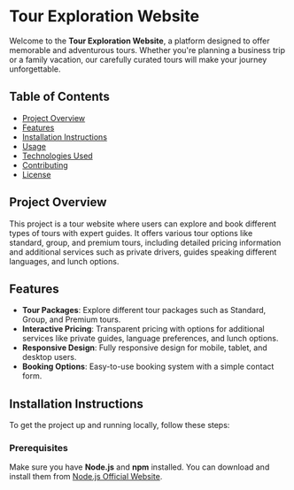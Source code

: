 # Tour Exploration Website

Welcome to the **Tour Exploration Website**, a platform designed to offer memorable and adventurous tours. Whether you're planning a business trip or a family vacation, our carefully curated tours will make your journey unforgettable. 

## Table of Contents
- [Project Overview](#project-overview)
- [Features](#features)
- [Installation Instructions](#installation-instructions)
- [Usage](#usage)
- [Technologies Used](#technologies-used)
- [Contributing](#contributing)
- [License](#license)

## Project Overview

This project is a tour website where users can explore and book different types of tours with expert guides. It offers various tour options like standard, group, and premium tours, including detailed pricing information and additional services such as private drivers, guides speaking different languages, and lunch options.

## Features
- **Tour Packages**: Explore different tour packages such as Standard, Group, and Premium tours.
- **Interactive Pricing**: Transparent pricing with options for additional services like private guides, language preferences, and lunch options.
- **Responsive Design**: Fully responsive design for mobile, tablet, and desktop users.
- **Booking Options**: Easy-to-use booking system with a simple contact form.

## Installation Instructions

To get the project up and running locally, follow these steps:

### Prerequisites
Make sure you have **Node.js** and **npm** installed. You can download and install them from [Node.js Official Website](https://nodejs.org/).